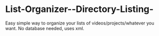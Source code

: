 List-Organizer--Directory-Listing-
==================================

Easy simple way to organize your lists of videos/projects/whatever you want.  No database needed, uses xml.